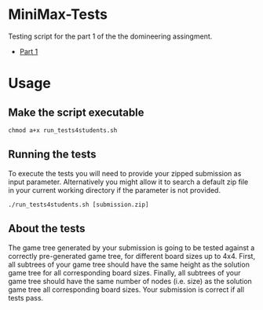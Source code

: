 # MiniMax-Tests

Testing script for the part 1 of the the domineering assingment.

- [Part 1](https://github.com/ToastNumber/domineering/blob/master/domineering-part1.md)


# Usage

## Make the script executable

```
chmod a+x run_tests4students.sh
```

## Running the tests

To execute the tests you will need to provide your zipped submission as input parameter. Alternatively you might allow it to search a default zip file in your current working directory if the parameter is not provided.

```
./run_tests4students.sh [submission.zip]
```

## About the tests

The game tree generated by your submission is going to be tested against a correctly pre-generated game tree, for different board sizes up to 4x4. First, all subtrees of your game tree should have the same height as the solution game tree for all corresponding board sizes. Finally, all subtrees of your game tree should have the same number of nodes (i.e. size) as the solution game tree all corresponding board sizes. Your submission is correct if all tests pass.


